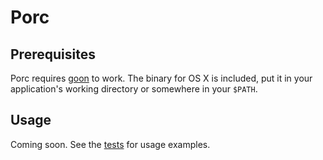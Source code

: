 Porc
====

## Prerequisites

Porc requires [goon](https://github.com/alco/goon) to work. The binary for OS X is included, put it in your application's working directory or somewhere in your `$PATH`.

## Usage

Coming soon. See the [tests](https://github.com/alco/porc/blob/master/test/porc_test.exs) for usage examples.
